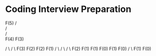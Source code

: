 # Coding Interview Preparation

F(5)
/      \
/        \
/          \
F(4)          F(3)




/       \        /   \          F(3)     F(2)     F(2)  F(1)         /   \     /  \     /   \       F(2) F(1) F(1) F(0) F(1) F(0)       /  \     F(1) F(0)
